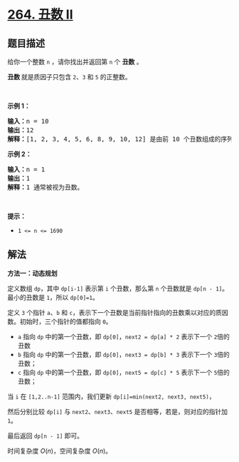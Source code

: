# [264. 丑数 II](https://leetcode.cn/problems/ugly-number-ii)


## 题目描述

<!-- 这里写题目描述 -->

<p>给你一个整数 <code>n</code> ，请你找出并返回第 <code>n</code> 个 <strong>丑数</strong> 。</p>

<p><strong>丑数 </strong>就是质因子只包含&nbsp;<code>2</code>、<code>3</code> 和&nbsp;<code>5</code>&nbsp;的正整数。</p>

<p>&nbsp;</p>

<p><strong>示例 1：</strong></p>

<pre>
<strong>输入：</strong>n = 10
<strong>输出：</strong>12
<strong>解释：</strong>[1, 2, 3, 4, 5, 6, 8, 9, 10, 12] 是由前 10 个丑数组成的序列。
</pre>

<p><strong>示例 2：</strong></p>

<pre>
<strong>输入：</strong>n = 1
<strong>输出：</strong>1
<strong>解释：</strong>1 通常被视为丑数。
</pre>

<p>&nbsp;</p>

<p><strong>提示：</strong></p>

<ul>
	<li><code>1 &lt;= n &lt;= 1690</code></li>
</ul>

## 解法

<!-- 这里可写通用的实现逻辑 -->


**方法一：动态规划**

定义数组 `dp`，其中 `dp[i-1]` 表示第 `i` 个丑数，那么第 `n` 个丑数就是 `dp[n - 1]`。最小的丑数是 `1`，所以 `dp[0]=1`。

定义 `3` 个指针 `a`、`b` 和 `c`，表示下一个丑数是当前指针指向的丑数乘以对应的质因数。初始时，三个指针的值都指向 `0`。

- `a` 指向 `dp` 中的第一个丑数，即 `dp[0]`，`next2 = dp[a] * 2` 表示下一个 `2`倍的丑数
- `b` 指向 `dp` 中的第一个丑数，即 `dp[0]`，`next3 = dp[b] * 3` 表示下一个 `3`倍的丑数；
- `c` 指向 `dp` 中的第一个丑数，即 `dp[0]`，`next5 = dp[c] * 5` 表示下一个 `5`倍的丑数；

当 `i` 在 `[1,2..n-1]` 范围内，我们更新 `dp[i]=min(next2, next3, next5)`，

然后分别比较 `dp[i]` 与 `next2`、`next3`、`next5` 是否相等，若是，则对应的指针加 `1`。

最后返回 `dp[n - 1]` 即可。

时间复杂度 $O(n)$，空间复杂度 $O(n)$。
